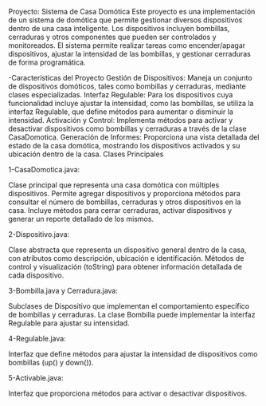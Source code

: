 Proyecto: Sistema de Casa Domótica
Este proyecto es una implementación de un sistema de domótica que permite gestionar diversos dispositivos dentro de una casa inteligente. Los dispositivos incluyen bombillas, cerraduras y otros componentes que pueden ser controlados y monitoreados. El sistema permite realizar tareas como encender/apagar dispositivos, ajustar la intensidad de las bombillas, y gestionar cerraduras de forma programática.

-Características del Proyecto
Gestión de Dispositivos: Maneja un conjunto de dispositivos domóticos, tales como bombillas y cerraduras, mediante clases especializadas.
Interfaz Regulable: Para los dispositivos cuya funcionalidad incluye ajustar la intensidad, como las bombillas, se utiliza la interfaz Regulable, que define métodos para aumentar o disminuir la intensidad.
Activación y Control: Implementa métodos para activar y desactivar dispositivos como bombillas y cerraduras a través de la clase CasaDomotica.
Generación de Informes: Proporciona una vista detallada del estado de la casa domótica, mostrando los dispositivos activados y su ubicación dentro de la casa.
Clases Principales

1-CasaDomotica.java:

Clase principal que representa una casa domótica con múltiples dispositivos.
Permite agregar dispositivos y proporciona métodos para consultar el número de bombillas, cerraduras y otros dispositivos en la casa.
Incluye métodos para cerrar cerraduras, activar dispositivos y generar un reporte detallado de los mismos.

2-Dispositivo.java:

Clase abstracta que representa un dispositivo general dentro de la casa, con atributos como descripción, ubicación e identificación.
Métodos de control y visualización (toString) para obtener información detallada de cada dispositivo.

3-Bombilla.java y Cerradura.java:

Subclases de Dispositivo que implementan el comportamiento específico de bombillas y cerraduras.
La clase Bombilla puede implementar la interfaz Regulable para ajustar su intensidad.

4-Regulable.java:

Interfaz que define métodos para ajustar la intensidad de dispositivos como bombillas (up() y down()).

5-Activable.java:

Interfaz que proporciona métodos para activar o desactivar dispositivos.
